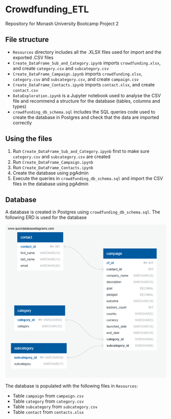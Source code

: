 # Crowdfunding_ETL
Repository for Monash University Bootcamp Project 2

## File structure
- `Resources` directory includes all the .XLSX files used for import and the exported .CSV files
- `Create_DataFrame_Sub_and_Category.ipynb` imports `crowdfunding.xlsx`, and create `category.csv` and `subcategory.csv`
- `Create_DataFrame_Campaign.ipynb` imports `crowdfunding.xlsx`, `category.csv` and `subcategory.csv`, and create `campaign.csv`
- `Create_DataFrame_Contacts.ipynb` imports `contact.xlsx`, and create `contact.csv`
- `DataExploration.ipynb` is a Jupyter notebook used to analyse the CSV file and recommend a structure for the database (tables, columns and types)
- `crowdfunding_db_schema.sql` includes the SQL queries code used to create the database in Postgres and check that the data are imported correctly

## Using the files
1. Run `Create_DataFrame_Sub_and_Category.ipynb` first to make sure `category.csv` and `subcategory.csv` are created
2. Run `Create_DataFrame_Campaign.ipynb`
3. Run `Create_DataFrame_Contacts.ipynb`
4. Create the database using pgAdmin
5. Execute the queries in `crowdfunding_db_schema.sql` and import the CSV files in the database using pgAdmin

## Database
A database is created in Postgres using `crowdfunding_db_schema.sql`. The following ERD is used for the database

![ERD for crowdfunding_db](ERD.png)

The database is populated with the following files in `Resources`:
- Table `campaign` from `campaign.csv`
- Table `category` from `category.csv`
- Table `subcategory` from `subcategory.csv`
- Table `contact` from `contacts.xlsx`